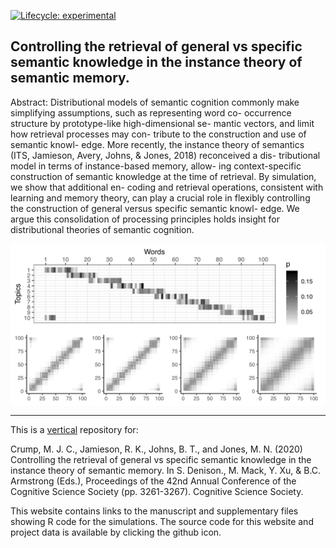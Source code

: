 
<!-- badges: start -->
[![Lifecycle: experimental](https://img.shields.io/badge/lifecycle-experimental-orange.svg)](https://www.tidyverse.org/lifecycle/#experimental)

<!-- badges: end -->

## Controlling the retrieval of general vs specific semantic knowledge in the instance theory of semantic memory.

<div class="row">
<div class="col-sm-6">

Abstract: Distributional models of semantic cognition commonly make simplifying assumptions, such as representing word co- occurrence structure by prototype-like high-dimensional se- mantic vectors, and limit how retrieval processes may con- tribute to the construction and use of semantic knowl- edge. More recently, the instance theory of semantics (ITS, Jamieson, Avery, Johns, & Jones, 2018) reconceived a dis- tributional model in terms of instance-based memory, allow- ing context-specific construction of semantic knowledge at the time of retrieval. By simulation, we show that additional en- coding and retrieval operations, consistent with learning and memory theory, can play a crucial role in flexibly controlling the construction of general versus specific semantic knowl- edge. We argue this consolidation of processing principles holds insight for distributional theories of semantic cognition.
</div>
<div class="col-sm-6">
<img src='man/figures/logo.png' align="center" />
</div>
</div>

---

This is a [vertical](https://crumplab.github.io/vertical/) repository for:

Crump, M. J. C., Jamieson, R. K., Johns, B. T., and Jones, M. N. (2020) Controlling the retrieval of general vs specific semantic knowledge in the instance theory of semantic memory.  In S. Denison., M. Mack, Y. Xu, & B.C. Armstrong (Eds.), Proceedings of the 42nd Annual Conference of the Cognitive Science Society (pp. 3261-3267). Cognitive Science Society.

This website contains links to the manuscript and supplementary files showing R code for the simulations. The source code for this website and project data is available by clicking the github icon.






